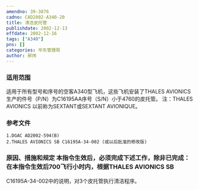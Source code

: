 ```yaml
---
amendno: 39-3876  
cadno: CAD2002-A340-20  
title: 清洁皮托管  
publishdate: 2002-12-13  
effdate: 2002-12-16  
tags: ["A340"]  
pns: []  
categories: 华东管理局  
author: 郝炜  
---
```

  
### 适用范围  
适用于所有型号和序号的空客A340型飞机，这些飞机安装了THALES AVIONICS生产的件号（P/N）为C16195AA序号（S/N）小于4760的皮托管。
注：THALES AVIONICS 以前称为SEXTANT或SEXTANT AVIONIQUE。  
  
<!--more-->  
### 参考文件  
    1.DGAC AD2002-594(B)  
    2.THALES AVIONICS SB C16195A-34-002 (或以后批准的修改版)  
  
### 原因、措施和规定     本指令生效后，必须完成下述工作，除非已完成：     在本指令生效后700飞行小时内，根据THALES AVIONICS SB  
C16195A-34-002中的说明，对3个皮托管执行清洁程序。  
